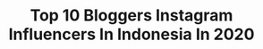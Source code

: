 ---
title: Top 10 Bloggers Instagram Influencers In Indonesia In 2020
description: >-
  Find top bloggers Instagram influencers in Indonesia in 2020. Most popular hashtags: #dirumahaja #bali #indonesia #oni.
platform: Instagram
profiles:
  - username: "thewayfaress"
    fullname: >-
      Alexandra Saper
    location: "Indonesia"
    followers: 105434
    engagement: 456
    commentsToLikes: 0.042484
    id: ck0w1lom8jyqe0i198rkg3j0p
    verified: false
    hashtags: ""
  - username: "el.journeys"
    fullname: >-
      Tɾαʋҽʅ Eɳƚԋυʂιαʂƚ || ᴇɴᴅᴀʜ ʟ
    location: "Indonesia"
    followers: 10191
    engagement: 546
    commentsToLikes: 0.105805
    id: ck5c1aff1urtf0i11xo5z8r3g
    verified: false
    hashtags: "#giveawaytime, #bogorpisan, #ayodolan, #womantravel"
  - username: "saranglebah__"
    fullname: >-
      SARANG LEBAH | Tʀᴀᴠᴇʟ Bʟᴏɢɢᴇʀ
    location: "Indonesia"
    followers: 8421
    engagement: 905
    commentsToLikes: 0.168649
    id: ck15rwnvxa2i10i19uywtiyz9
    verified: false
    hashtags: "#jadiasik, #exploresulsel, #redzolusisquadid, #explorebali"
  - username: "rafzantomomi"
    fullname: >-
      MOMI
    location: "Indonesia"
    followers: 21746
    engagement: 273
    commentsToLikes: 0.098320
    id: ck5q81fvm412g0i1113002yxr
    verified: false
    hashtags: "#covid, #shopeebrandsfestival, #shopee44phsa, #travelokamy"
  - username: "cintacharoselinaa"
    fullname: >-
      Cintacha Roselina
    location: "Indonesia"
    followers: 35620
    engagement: 330
    commentsToLikes: 0.036470
    id: ck5c3ra3wzwhb0i11pxos2zvj
    verified: false
    hashtags: "#niveaxbeautyjournal, #stayathome, #happyinternationalwomensday, #mnyitlook"
  - username: "xoxopaula"
    fullname: >-
      Paula 🎀
    location: "Indonesia"
    followers: 38391
    engagement: 351
    commentsToLikes: 0.059531
    id: ck14l1p4asej10i19q0jy2vx9
    verified: false
    hashtags: "#tulaxultabeauty, #mymotif, #mymotifmemories, #youinrue"
  - username: "dianakubasova"
    fullname: >-
      Diana Kubasova
    location: "Indonesia"
    followers: 56094
    engagement: 342
    commentsToLikes: 0.109554
    id: ck6timviv10sn0j7127d7yn7y
    verified: true
    hashtags: "#tastybynature, #paliktm, #daliesarlaiku, #tommyjeans"
  - username: "onihoironi"
    fullname: >-
      Travel & Lifestyle | Jakarta
    location: "Indonesia"
    followers: 20407
    engagement: 398
    commentsToLikes: 0.191821
    id: ck0vybx2l37zl0i19at00lylk
    verified: false
    hashtags: "#semarakfestivalikma2019, #ditjenikma, #bankbri, #kuisberhadiah"
  - username: "latin.spirit"
    fullname: >-
      Travel Blogger | Erika Calle
    location: "Indonesia"
    followers: 72841
    engagement: 274
    commentsToLikes: 0.097539
    id: ck0ttpaza3plj0i19215cpu4l
    verified: false
    hashtags: "#reise, #balibible, #indo, #thisistravel"
  - username: "rianbudisantoso"
    fullname: >-
      Rian Budi Santoso | รวิพล
    location: "Indonesia"
    followers: 70258
    engagement: 104
    commentsToLikes: 0.048838
    id: ck5c1yrncw6yf0i112nc37d1b
    verified: false
    hashtags: "#shanghaistreet, #alilahotels, #winterholiday, #myclickhouse"
---